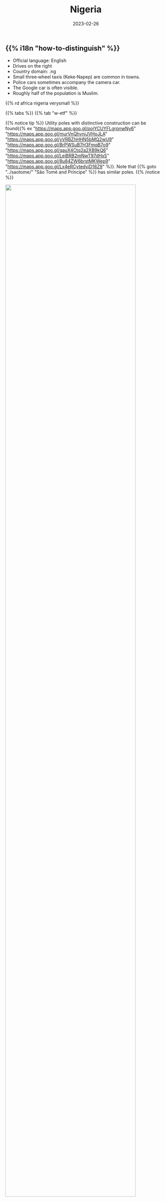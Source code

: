 ﻿---
title: "Nigeria"
date: 2023-02-26
lastmod: 2023-09-13
weight: 2
draft: false
keywords: [""]
sections: [""]
bg: "bg/city.jpg"
flag: "NG.svg"
jetro_detail: true
jogmec_detail: true
is_has_distinctive_googlecar: true
sc_title: "Commonly Confused Regions"
sc: [
    ["../kenya/", "Kenya"],
    ["../senegal/", "Senegal"],
    ["../saotome/", "São Tomé and Príncipe"],
]
---

<div class="main-desciption country-description">
    <h2 class="section-title">{{% i18n "how-to-distinguish" %}}</h2>
    <ul class="rule-list">
        <li>Official language: <span class="quiz">English</span></li>
        <li>Drives on the <span class="quiz">right</span></li>
        <li>Country domain: <span class="quiz">.ng</span></li>
        <li>Small three‑wheel taxis (<span class="quiz">Keke‑Napep</span>) are common in towns.</li>
        <li><span class="quiz">Police cars</span> sometimes accompany the camera car.</li>
        <li>The Google car is often visible.</li>
        <li>Roughly half of the population is <span class="quiz">Muslim</span>.</li>
    </ul>
    {{% rd africa nigeria verysmall %}}
</div>

{{% tabs %}}
{{% tab "w-etf" %}}

{{% notice tip %}}
Utility poles with distinctive construction can be found{{% ex "https://maps.app.goo.gl/pojYCUYFLgrpnwNy6" "https://maps.app.goo.gl/murVnQhvniJVHoJLA" "https://maps.app.goo.gl/yVRBZhHHN5bMQ2wU9" "https://maps.app.goo.gl/BrPWSuB7H3FmqB7o9" "https://maps.app.goo.gl/qauX4Ctq2a2XB9kQ6" "https://maps.app.goo.gl/LejBRB2mNwT97dHx5" "https://maps.app.goo.gl/8u84ZW6brstMKWep9" "https://maps.app.goo.gl/Lx4eRCytedyiD18Z9" %}}. Note that {{% goto "../saotome/" "São Tomé and Príncipe" %}} has similar poles.
{{% /notice %}}

<div class="googlemap-if unclickable no-margin">
<img src="/rule/africa/nigeria/road.jpg" width="90%">
</div>

{{% notice tip %}}
Plates vary by state; background can look faintly <span class="quiz">green‑blue</span>{{% ex "https://maps.app.goo.gl/YZKGNUFzJ2fs6ZoP8" "https://maps.app.goo.gl/2pNL3Jseo1RDPo2ZA" "https://maps.app.goo.gl/GpS1ev2hRBp5BcYG8" "https://maps.app.goo.gl/vaiiMuJgyzNfgAZM7" %}}{{% ref "https://en.wikipedia.org/wiki/Vehicle_registration_plates_of_Nigeria" "Vehicle registration plates of Nigeria" %}}.
{{% /notice %}}

{{% lb 50 %}}
![](/rule/africa/nigeria/НЁE�ЕРЁE�_НОМЕР_2012.gif)

CC BY‑SA 4.0
{{% /lb %}}

{{% notice tip %}}
<span class="quiz">Keke‑Napep</span> (auto rickshaws) run widely in cities{{% ex "https://maps.app.goo.gl/vhSrUtLNmUuY82Re6" "https://maps.app.goo.gl/GZiw4Nykr5vmDbpT6" "https://maps.app.goo.gl/hvnhUWafdKVwGUTRA" "https://maps.app.goo.gl/EAouojKtiqBWbjTCA" %}}. Signage is typically in <span class="quiz">English</span>{{% ex "https://maps.app.goo.gl/zi92p3C21G8CrTKdA" "https://maps.app.goo.gl/94b71BKAgMqoMd299" %}}.
{{% /notice %}}
<div class="googlemap-if">
<a data-flickr-embed="true" href="https://www.flickr.com/photos/pjd-photos/37748633862/" title="Keke-Marwa - iPhone 6 image."><img src="https://live.staticflickr.com/4476/37748633862_4c26004d97_z.jpg" width="640" height="504" alt="Keke-Marwa"></a><script async src="//embedr.flickr.com/assets/client-code.js" charset="utf-8"></script>
</div>

{{% notice tip %}}
Single‑storey houses with <span class="quiz">metal roofs</span> are common{{% ex "https://maps.app.goo.gl/7HeyaGY6udvq88Qd6" "https://maps.app.goo.gl/rkexHDbYoRkGvXmB8" "https://maps.app.goo.gl/68fdWw1ryGnP4MwcA" "https://maps.app.goo.gl/Rs9chhraNPo674JKA" "https://maps.app.goo.gl/nupZV4G31mkRsn36A" %}}.
{{% /notice %}}
<div class="googlemap-if">
<img src="/rule/africa/nigeria/Honda's_Place_,_Ota_,_Ogun_State_Nigeria.jpg" width="90%">
</div>

{{% notice tip %}}
In some areas the camera car is accompanied by a <span class="quiz">police vehicle</span>{{% ex "https://maps.app.goo.gl/xeVEXd1bSLMFTBhZ8" "https://maps.app.goo.gl/34QEVYLS3HAVGFd2A" "https://maps.app.goo.gl/h6dToavCvMPw3ReQ9" %}}; more recent captures may not show it.
{{% /notice %}}

{{% /tab %}}
{{% tab "States" %}}
<div class="googlemap-if unclickable no-margin">
<img src="/rule/africa/nigeria/Political_map_of_Nigeria.svg">
</div>
{{% /tab %}}
{{% tab "Agriculture" %}}
<div class="googlemap-if unclickable no-margin">
<img src="/rule/africa/nigeria/2023-05-10-15-44-28.png" width="97%" />
</div>
<div class="googlemap-if unclickable no-margin">
<img src="/rule/africa/nigeria/2023-05-10-15-53-56.png" width="90%" />
</div>
<div class="googlemap-if unclickable no-margin">
<img src="/rule/africa/nigeria/2023-05-10-15-49-07.png" width="90%" />
</div>
<div class="googlemap-if unclickable">
<img src="/rule/africa/nigeria/2023-05-19-08-43-21.png" width="90%" />
</div>
<div class="googlemap-if unclickable no-margin">
<img src="/rule/africa/nigeria/fodder_barn_crop_residue.jpg" width="90%" />
</div>
{{% /tab %}}
{{% /tabs %}}

{{% tabs %}}
{{% tab "Zuma Rock" %}}
<div class="googlemap-if no-margin">
<p><a href="https://commons.wikimedia.org/wiki/File:The_incredible_rock._Zuma_Rock_(cropped).jpg"><img src="https://upload.wikimedia.org/wikipedia/commons/9/9d/The_incredible_rock._Zuma_Rock_%28cropped%29.jpg" height="420" width="710" alt="Zuma Rock"></a></p>
</div>
{{% /tab %}}
{{% /tabs %}}
